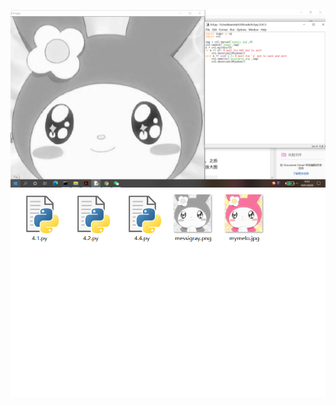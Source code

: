 ![](https://github.com/shiep2021/homework/blob/main/chenyue/4.13/photo/4.20image1.png) 
![](https://github.com/shiep2021/homework/blob/main/chenyue/4.13/photo/4.20image1.2.png) 
